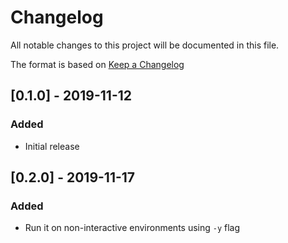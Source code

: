 # Changelog
All notable changes to this project will be documented in this file.

The format is based on [Keep a Changelog](https://keepachangelog.com/en/1.0.0/)

## [0.1.0] - 2019-11-12
### Added
- Initial release

## [0.2.0] - 2019-11-17
### Added
- Run it on non-interactive environments using `-y` flag
